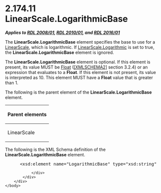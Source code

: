 <html dir="LTR" xmlns:mshelp="http://msdn.microsoft.com/mshelp" xmlns:ddue="http://ddue.schemas.microsoft.com/authoring/2003/5" xmlns:xlink="http://www.w3.org/1999/xlink" xmlns:tool="http://www.microsoft.com/tooltip">
    <head>
        <meta http-equiv="Content-Type" content="text/html; CHARSET=utf-8"></meta>
        <meta name="save" content="history"></meta>
        <title>2.174.11 LinearScale.LogarithmicBase</title>
        <xml>
            <mshelp:toctitle title="2.174.11 LinearScale.LogarithmicBase"></mshelp:toctitle>
            <mshelp:rltitle title="[MS-RDL]: LinearScale.LogarithmicBase"></mshelp:rltitle>
            <mshelp:keyword index="A" term="2704cf45-fbf8-4172-8345-c6f36d68300d"></mshelp:keyword>
            <mshelp:attr name="DCSext.ContentType" value="open specification"></mshelp:attr>
            <mshelp:attr name="AssetID" value="2704cf45-fbf8-4172-8345-c6f36d68300d"></mshelp:attr>
            <mshelp:attr name="TopicType" value="kbRef"></mshelp:attr>
            <mshelp:attr name="DCSext.Title" value="[MS-RDL]: LinearScale.LogarithmicBase" />
        </xml>
    </head>
    <body>
        <div id="header">
            <h1 class="heading">2.174.11 LinearScale.LogarithmicBase</h1>
        </div>
        <div id="mainSection">
            <div id="mainBody">
                <div id="allHistory" class="saveHistory"></div>
                <div id="sectionSection0" class="section" name="collapseableSection">
                    

<p><b><i>Applies to </i></b><a href="1e855f94-4617-47e4-b89e-0856c6cb420f.html"><b><i>RDL 2008/01</i></b></a><b><i>,
</i></b><a href="3428e690-a348-4ec7-8a6a-8efb42d2cdee.html"><b><i>RDL 2010/01</i></b></a><b><i>,
and </i></b><a href="52ce3983-2bfc-4e72-9359-42aaf5fe4509.html"><b><i>RDL 2016/01</i></b></a></p>

<p>The <b>LinearScale.LogarithmicBase</b> element specifies the
base to use for a <a href="744f8b40-7ad5-4652-94a1-76ae5df59389.html">LinearScale</a>,
which is logarithmic. If <a href="9080b76d-cee7-4ca2-ab6b-8c56d1041964.html">LinearScale.Logarithmic</a>
is set to true, the <b>LinearScale.LogarithmicBase</b> element is ignored. </p>

<p>The <b>LinearScale.LogarithmicBase</b> element is optional.
If this element is present, its value MUST be <a href="c7d0946f-992e-4abc-a304-09b53e030692.html">Float</a> (<a href="https://go.microsoft.com/fwlink/?LinkId=90610">[XMLSCHEMA2]</a> section
3.2.4) or an expression that evaluates to a <b>Float</b>. If this element is
not present, its value is interpreted as 10. This element MUST have a <b>Float</b>
value that is greater than 1.</p>

<p>The following is the parent element of the <b>LinearScale.LogarithmicBase</b>
element.</p>

<table>
 <thead>
  <tr>
   <th>
   <p>Parent elements</p>
   </th>
  </tr>
 </thead>
 <tr>
  <td>
  <p>LinearScale</p>
  </td>
 </tr>
</table>

<p>The following is the XML Schema definition of the <b>LinearScale.LogarithmicBase</b>
element.</p>

<dl>
<dd>
<div><pre> &lt;xsd:element name=&quot;LogarithmicBase&quot; type=&quot;xsd:string&quot; minOccurs=&quot;0&quot; /&gt;
</pre></div>
</dd></dl>


                </div>
            </div>
        </div>
    </body>
</html>